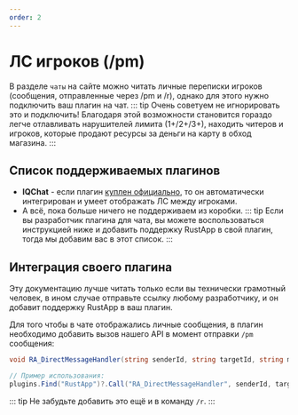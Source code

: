 ```yaml
---
order: 2
---
```


# ЛС игроков (/pm)
В разделе `чаты` на сайте можно читать личные переписки игроков (сообщения, отправленные через /pm и /r), однако для этого нужно подключить ваш плагин на чат.
::: tip
Очень советуем не игнорировать это и подключить! Благодаря этой возможности становится гораздо легче отлавливать нарушителей лимита (1+/2+/3+), находить читеров и игроков, которые продают ресурсы за деньги на карту в обход магазина.
:::

## Список поддерживаемых плагинов
- **IQChat** - если плагин [куплен официально](https://skyplugins.ru/resources/iqchat.79/), то он автоматически интегрирован и умеет отображать ЛС между игроками.
- А всё, пока больше ничего не поддерживаем из коробки.
::: tip
Если вы разработчик плагина для чата, вы можете воспользоваться инструкцией ниже и добавить поддержку RustApp в свой плагин, тогда мы добавим вас в этот список.
:::

## Интеграция своего плагина
Эту документацию лучше читать только если вы технически грамотный человек, в ином случае отправьте ссылку любому разработчику, и он добавит поддержку RustApp в ваш плагин.

Для того чтобы в чате отображались личные сообщения, в плагин необходимо добавить вызов нашего API в момент отправки `/pm` сообщения:
```c#
void RA_DirectMessageHandler(string senderId, string targetId, string message);

// Пример использования:
plugins.Find("RustApp")?.Call("RA_DirectMessageHandler", senderId, targetId, message);

```
::: tip
Не забудьте добавить это ещё и в команду `/r`.
:::